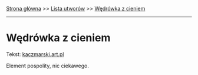 [Strona główna](../index.md) >> [Lista utworów](../list.md) >> [Wędrówka z cieniem](666.md)

---

# Wędrówka z cieniem

Tekst: [kaczmarski.art.pl](https://www.kaczmarski.art.pl/tworczosc/wiersze/wedrowka-z-cieniem/)

Element pospolity, nic ciekawego.